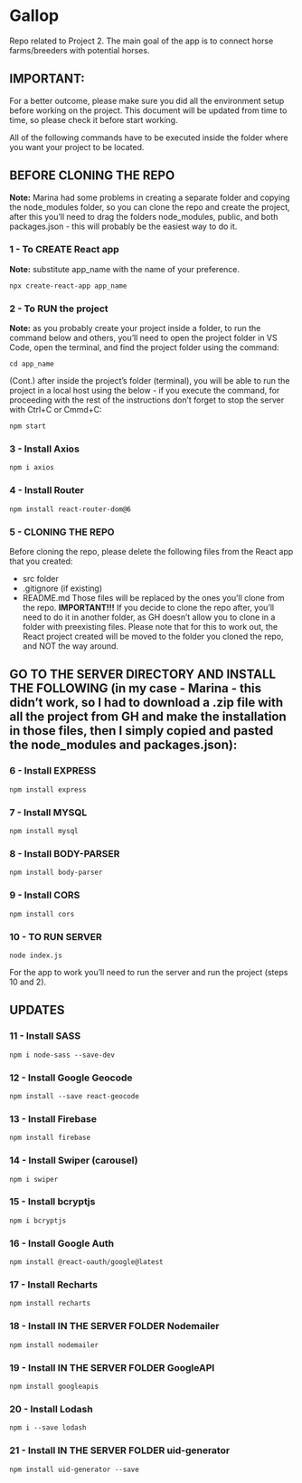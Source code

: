 # Gallop

Repo related to Project 2. The main goal of the app is to connect horse farms/breeders with potential horses.

## IMPORTANT:

For a better outcome, please make sure you did all the environment setup before working on the project. This document will be updated from time to time, so please check it before start working.

All of the following commands have to be executed inside the folder where you want your project to be located.

## BEFORE CLONING THE REPO

**Note:** Marina had some problems in creating a separate folder and copying the node_modules folder, so you can clone the repo and create the project, after this you’ll need to drag the folders node_modules, public, and both packages.json - this will probably be the easiest way to do it.

### 1 - To CREATE React app

**Note:** substitute app_name with the name of your preference.

```
npx create-react-app app_name
```

### 2 - To RUN the project

**Note:** as you probably create your project inside a folder, to run the command below and others, you’ll need to open the project folder in VS Code, open the terminal, and find the project folder using the command:

```
cd app_name
```

(Cont.) after inside the project’s folder (terminal), you will be able to run the project in a local host using the below - if you execute the command, for proceeding with the rest of the instructions don’t forget to stop the server with Ctrl+C or Cmmd+C:

```
npm start
```

### 3 - Install Axios

```
npm i axios
```

### 4 - Install Router

```
npm install react-router-dom@6
```

### 5 - CLONING THE REPO

Before cloning the repo, please delete the following files from the React app that you created:

- src folder
- .gitignore (if existing)
- README.md
  Those files will be replaced by the ones you’ll clone from the repo.
  **IMPORTANT!!!** If you decide to clone the repo after, you’ll need to do it in another folder, as GH doesn’t allow you to clone in a folder with preexisting files. Please note that for this to work out, the React project created will be moved to the folder you cloned the repo, and NOT the way around.

## GO TO THE SERVER DIRECTORY AND INSTALL THE FOLLOWING (in my case - Marina - this didn’t work, so I had to download a .zip file with all the project from GH and make the installation in those files, then I simply copied and pasted the node_modules and packages.json):

### 6 - Install EXPRESS

```
npm install express
```

### 7 - Install MYSQL

```
npm install mysql
```

### 8 - Install BODY-PARSER

```
npm install body-parser
```

### 9 - Install CORS

```
npm install cors
```

### 10 - TO RUN SERVER

```
node index.js
```

For the app to work you’ll need to run the server and run the project (steps 10 and 2).

## UPDATES

### 11 - Install SASS

```
npm i node-sass --save-dev
```

### 12 - Install Google Geocode

```
npm install --save react-geocode
```

### 13 - Install Firebase

```
npm install firebase
```

### 14 - Install Swiper (carousel)

```
npm i swiper
```

### 15 - Install bcryptjs

```
npm i bcryptjs
```

### 16 - Install Google Auth

```
npm install @react-oauth/google@latest
```

### 17 - Install Recharts

```
npm install recharts
```

### 18 - Install IN THE SERVER FOLDER Nodemailer

```
npm install nodemailer
```

### 19 - Install IN THE SERVER FOLDER GoogleAPI

```
npm install googleapis
```

### 20 - Install Lodash

```
npm i --save lodash
```

### 21 - Install IN THE SERVER FOLDER uid-generator

```
npm install uid-generator --save
```
